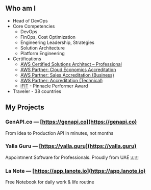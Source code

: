 ## Who am I

- Head of DevOps
- Core Competencies
  - DevOps
  - FinOps, Cost Optimization
  - Engineering Leadership, Strategies
  - Solution Architecture
  - Platform Engineering
- Certifications
  - [AWS Certified Solutions Architect – Professional](https://www.credly.com/badges/eb3be538-da02-47a5-b954-b689952dfb7c/public_url)
  - [AWS Partner: Cloud Economics Accreditation](https://www.credly.com/badges/374375b7-e8d1-49af-b66d-922779dde584/public_url)
  - [AWS Partner: Sales Accreditation (Business)](https://www.credly.com/badges/6f291eab-98d8-4a88-9472-26a696d6c130/public_url)
  - [AWS Partner: Accreditation (Technical)](https://www.credly.com/badges/2be5cae1-50c0-43c7-9dca-90513fb9f34d/public_url)
  - [iFIT](https://company.ifit.com/) - Pinnacle Performer Award
- Traveler - 38 countries

## My Projects

### GenAPI.co — [https://genapi.co](https://genapi.co)

From idea to Production API in minutes, not months


### Yalla Guru — [https://yalla.guru](https://yalla.guru)

Appointment Software for Professionals. Proudly from UAE 🇦🇪


### La Note — [https://app.lanote.io](https://app.lanote.io)

Free Notebook for daily work & life routine

